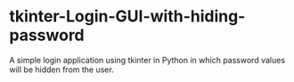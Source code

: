 # tkinter-Login-GUI-with-hiding-password
A simple login application using tkinter in Python in which password values will be hidden from the user.
